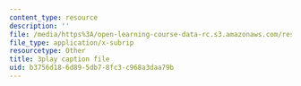 ```yaml
---
content_type: resource
description: ''
file: /media/https%3A/open-learning-course-data-rc.s3.amazonaws.com/res-18-007-calculus-revisited-multivariable-calculus-fall-2011/b3756d186d895db78fc3c968a3daa79b_io8kTsSnOdE.vtt
file_type: application/x-subrip
resourcetype: Other
title: 3play caption file
uid: b3756d18-6d89-5db7-8fc3-c968a3daa79b
---
```

